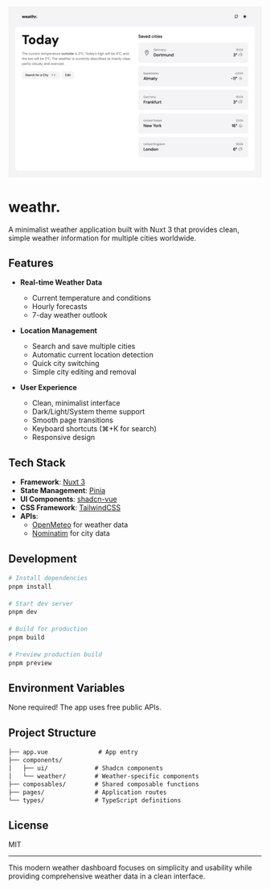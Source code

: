 ![weathr.](./.github/assets/screenshot.jpeg)

# weathr.

A minimalist weather application built with Nuxt 3 that provides clean, simple weather information for multiple cities worldwide.

## Features

- **Real-time Weather Data**
  - Current temperature and conditions
  - Hourly forecasts
  - 7-day weather outlook

- **Location Management**
  - Search and save multiple cities
  - Automatic current location detection
  - Quick city switching
  - Simple city editing and removal

- **User Experience**
  - Clean, minimalist interface
  - Dark/Light/System theme support
  - Smooth page transitions 
  - Keyboard shortcuts (⌘+K for search)
  - Responsive design

## Tech Stack

- **Framework**: [Nuxt 3](https://nuxt.com/)
- **State Management**: [Pinia](https://pinia.vuejs.org/)
- **UI Components**: [shadcn-vue](https://www.shadcn-vue.com/)
- **CSS Framework**: [TailwindCSS](https://tailwindcss.com/)
- **APIs**:
  - [OpenMeteo](https://open-meteo.com/) for weather data
  - [Nominatim](https://nominatim.org/) for city data

## Development

```bash
# Install dependencies
pnpm install

# Start dev server
pnpm dev

# Build for production
pnpm build

# Preview production build
pnpm preview
```

## Environment Variables

None required! The app uses free public APIs.

## Project Structure

```
├── app.vue              # App entry
├── components/         
│   ├── ui/             # Shadcn components
│   └── weather/        # Weather-specific components
├── composables/        # Shared composable functions
├── pages/              # Application routes
└── types/              # TypeScript definitions
```

## License

MIT

---

This modern weather dashboard focuses on simplicity and usability while providing comprehensive weather data in a clean interface.